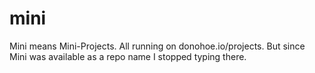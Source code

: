 mini
====

Mini means Mini-Projects. All running on donohoe.io/projects. But since Mini was available as a repo name I stopped typing there.
